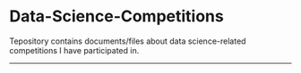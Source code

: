 # Data-Science-Competitions
Tepository contains documents/files about data science-related competitions I have participated in.

---
